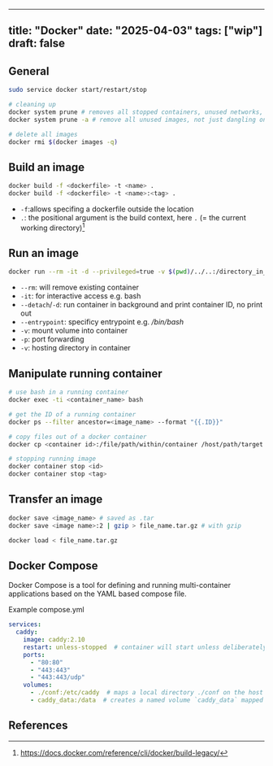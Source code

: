 ______________________________________________________________________

## title: "Docker" date: "2025-04-03" tags: \["wip"\] draft: false

## General

```bash
sudo service docker start/restart/stop

# cleaning up
docker system prune # removes all stopped containers, unused networks, dangling images, and build cache
docker system prune -a # remove all unused images, not just dangling ones

# delete all images 
docker rmi $(docker images -q)
```

## Build an image

```bash
docker build -f <dockerfile> -t <name> .
docker build -f <dockerfile> -t <name>:<tag> .
```

- `-f`:allows specifing a dockerfile outside the location
- `.`: the positional argument is the build context, here `.` (= the current working directory)[^docker-cli-build]

## Run an image

```bash
docker run --rm -it -d --privileged=true -v $(pwd)/../..:/directory_in_container --name <container_name> -p 8000:8000 <image_name>:<tag e.g. latest>
```

- `--rm`: will remove existing container
- `-it`: for interactive access e.g. bash
- `--detach`/`-d`: run container in background and print container ID, no print out
- `--entrypoint`: specificy entrypoint e.g. _/bin/bash_
- `-v`: mount volume into container
- `-p`: port forwarding
- `-v`: hosting directory in container

## Manipulate running container

```bash
# use bash in a running container
docker exec -ti <container_name> bash

# get the ID of a running container
docker ps --filter ancestor=<image_name> --format "{{.ID}}"

# copy files out of a docker container 
docker cp <container id>:/file/path/within/container /host/path/target  # e.g. docker cp e9e8acdb0440:/project/geo-countries/data/countries.geojson ~/Downloads

# stopping running image
docker container stop <id>
docker container stop <tag>
```

## Transfer an image

```bash
docker save <image_name> # saved as .tar
docker save <image name>:2 | gzip > file_name.tar.gz # with gzip

docker load < file_name.tar.gz
```

## Docker Compose

Docker Compose is a tool for defining and running multi-container applications based on the YAML based compose file.

Example compose.yml

```yaml
services:
  caddy:
    image: caddy:2.10
    restart: unless-stopped  # container will start unless deliberately stopped by the user
    ports:
      - "80:80"
      - "443:443"
      - "443:443/udp"
    volumes:
      - ./conf:/etc/caddy  # maps a local directory ./conf on the host machine to /etc/caddy inside the container
      - caddy_data:/data  # creates a named volume `caddy_data` mapped to `data` in the container. Named volumes are managed by Docker and persist even when containers are removed
```

## References

[^docker-cli-build]: https://docs.docker.com/reference/cli/docker/build-legacy/
